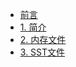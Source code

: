 - [前言](https://github.com/LiuRuoyu01/learn-rocksdb/blob/main/introduction.md)
- [1. 简介](./ch01/RocksDB_Introduction.md)
- [2. 内存文件](./ch02/RocksDB_Files.md)
- [3. SST文件](./ch03/RocksDB_SST.md)